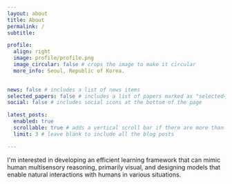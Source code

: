 ```yaml
---
layout: about
title: About
permalink: /
subtitle: 

profile:
  align: right
  image: profile/profile.png
  image_circular: false # crops the image to make it circular
  more_info: Seoul, Republic of Korea.
    

news: false # includes a list of news items
selected_papers: false # includes a list of papers marked as "selected={true}"
social: false # includes social icons at the bottom of the page

latest_posts:
  enabled: true
  scrollable: true # adds a vertical scroll bar if there are more than 3 new posts items
  limit: 3 # leave blank to include all the blog posts

---
```


I'm interested in developing an efficient learning framework that can mimic human multisensory reasoning, primarily visual, and designing models that enable natural interactions with humans in various situations.

